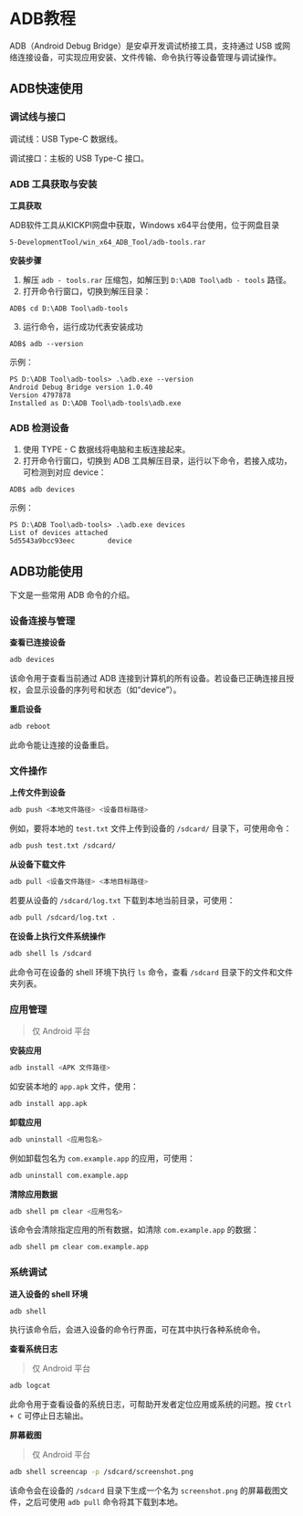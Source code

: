 # ADB教程

ADB（Android Debug Bridge）是安卓开发调试桥接工具，支持通过 USB 或网络连接设备，可实现应用安装、文件传输、命令执行等设备管理与调试操作。



## ADB快速使用

### 调试线与接口

调试线：USB Type-C 数据线。

调试接口：主板的 USB Type-C 接口。



### **ADB 工具获取与安装**

**工具获取**

ADB软件工具从KICKPI网盘中获取，Windows x64平台使用，位于网盘目录

```
5-DevelopmentTool/win_x64_ADB_Tool/adb-tools.rar
```

**安装步骤**

1. 解压 `adb - tools.rar` 压缩包，如解压到 `D:\ADB Tool\adb - tools` 路径。
2. 打开命令行窗口，切换到解压目录：

```
ADB$ cd D:\ADB Tool\adb-tools
```

3. 运行命令，运行成功代表安装成功

```
ADB$ adb --version
```

示例：

```
PS D:\ADB Tool\adb-tools> .\adb.exe --version
Android Debug Bridge version 1.0.40
Version 4797878
Installed as D:\ADB Tool\adb-tools\adb.exe
```



### **ADB 检测设备**

1. 使用 TYPE - C 数据线将电脑和主板连接起来。
2. 打开命令行窗口，切换到 ADB 工具解压目录，运行以下命令，若接入成功，可检测到对应 device：

```
ADB$ adb devices
```

示例：

```
PS D:\ADB Tool\adb-tools> .\adb.exe devices
List of devices attached
5d5543a9bcc93eec        device
```



## ADB功能使用

下文是一些常用 ADB 命令的介绍。



### 设备连接与管理

**查看已连接设备**

```bash
adb devices
```

该命令用于查看当前通过 ADB 连接到计算机的所有设备。若设备已正确连接且授权，会显示设备的序列号和状态（如“device”）。

**重启设备**

```bash
adb reboot
```

此命令能让连接的设备重启。



### 文件操作

**上传文件到设备**

```bash
adb push <本地文件路径> <设备目标路径>
```

例如，要将本地的 `test.txt` 文件上传到设备的 `/sdcard/` 目录下，可使用命令：

```bash
adb push test.txt /sdcard/
```

**从设备下载文件**

```bash
adb pull <设备文件路径> <本地目标路径>
```

若要从设备的 `/sdcard/log.txt` 下载到本地当前目录，可使用：

```bash
adb pull /sdcard/log.txt .
```

**在设备上执行文件系统操作**

```bash
adb shell ls /sdcard
```

此命令可在设备的 shell 环境下执行 `ls` 命令，查看 `/sdcard` 目录下的文件和文件夹列表。



### 应用管理

> 仅 Android 平台

**安装应用**

```bash
adb install <APK 文件路径>
```

如安装本地的 `app.apk` 文件，使用：

```bash
adb install app.apk
```

**卸载应用**

```bash
adb uninstall <应用包名>
```

例如卸载包名为 `com.example.app` 的应用，可使用：

```bash
adb uninstall com.example.app
```

**清除应用数据**

```bash
adb shell pm clear <应用包名>
```

该命令会清除指定应用的所有数据，如清除 `com.example.app` 的数据：

```bash
adb shell pm clear com.example.app
```



### 系统调试

**进入设备的 shell 环境**

```bash
adb shell
```

执行该命令后，会进入设备的命令行界面，可在其中执行各种系统命令。

**查看系统日志**

> 仅 Android 平台

```bash
adb logcat
```

此命令用于查看设备的系统日志，可帮助开发者定位应用或系统的问题。按 `Ctrl + C` 可停止日志输出。

**屏幕截图**

> 仅 Android 平台

```bash
adb shell screencap -p /sdcard/screenshot.png
```

该命令会在设备的 `/sdcard` 目录下生成一个名为 `screenshot.png` 的屏幕截图文件，之后可使用 `adb pull` 命令将其下载到本地。


